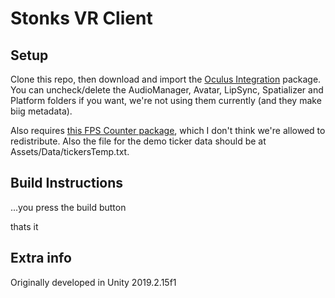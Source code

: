 # Stonks VR Client

## Setup
Clone this repo, then download and import the [Oculus Integration](https://assetstore.unity.com/packages/tools/integration/oculus-integration-82022) package. You can uncheck/delete the AudioManager, Avatar, LipSync, Spatializer and Platform folders if you want, we're not using them currently (and they make biig metadata).

Also requires [this FPS Counter package](https://assetstore.unity.com/packages/tools/gui/graphy-ultimate-fps-counter-stats-monitor-debugger-105778), which I don't think we're allowed to redistribute. Also the file for the demo ticker data should be at Assets/Data/tickersTemp.txt.

## Build Instructions
...you press the build button


thats it

## Extra info
Originally developed in Unity 2019.2.15f1